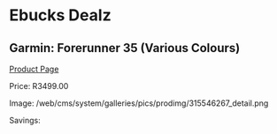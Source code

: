 
# Ebucks Dealz
## Garmin: Forerunner 35 (Various Colours)
[Product Page](https://www.ebucks.com/web/shop/productSelected.do?prodId=315546267&catId=872270976)

Price: R3499.00

Image: /web/cms/system/galleries/pics/prodimg/315546267_detail.png

Savings: 


	
